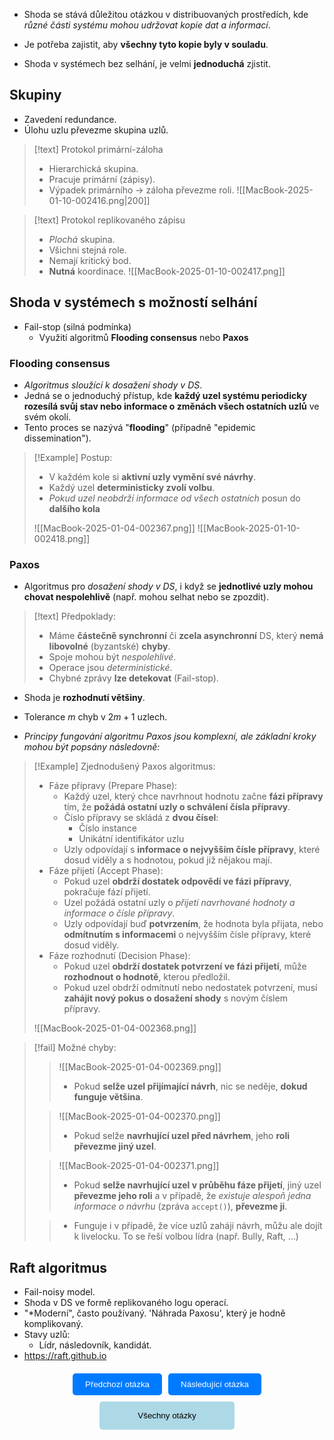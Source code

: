 - Shoda se stává důležitou otázkou v distribuovaných prostředích, kde *různé části systému mohou udržovat kopie dat a informací*.
- Je potřeba zajistit, aby **všechny tyto kopie byly v souladu**.

- Shoda v systémech bez selhání, je velmi **jednoduchá** zjistit.

## Skupiny
- Zavedení redundance.
- Úlohu uzlu převezme skupina uzlů.

>[!text] Protokol primární-záloha
>- Hierarchická skupina.
>- Pracuje primární (zápisy).
>- Výpadek primárního $\rightarrow$ záloha převezme roli.
>![[MacBook-2025-01-10-002416.png|200]]

>[!text] Protokol replikovaného zápisu
>- *Plochá* skupina.
>- Všichni stejná role.
>- Nemají kritický bod.
>- **Nutná** koordinace.
>![[MacBook-2025-01-10-002417.png]]
## Shoda v systémech s možností selhání
- Fail-stop (silná podmínka)
	- Využití algoritmů **Flooding consensus** nebo **Paxos**

### Flooding consensus
- *Algoritmus sloužící k dosažení shody v DS*.
- Jedná se o jednoduchý přístup, kde **každý uzel systému periodicky rozesílá svůj stav nebo informace o změnách všech ostatních uzlů** ve svém okolí.
- Tento proces se nazývá "**flooding**" (případně "epidemic dissemination").

>[!Example] Postup:
>- V každém kole si **aktivní uzly vymění své návrhy**.
>- Každý uzel **deterministicky zvolí volbu**.
>- *Pokud uzel neobdrží informace od všech ostatních* posun do **dalšího kola**
>
>![[MacBook-2025-01-04-002367.png]]
>![[MacBook-2025-01-10-002418.png]]

### Paxos
- Algoritmus pro *dosažení shody v DS*, i když se **jednotlivé uzly mohou chovat nespolehlivě** (např. mohou selhat nebo se zpozdit).

>[!text] Předpoklady:
>- Máme **částečně synchronní** či **zcela asynchronní** DS, který **nemá libovolné** (byzantské) **chyby**.
>- Spoje mohou být *nespolehlivé*.
>- Operace jsou *deterministické*.
>- Chybné zprávy **lze detekovat** (Fail-stop).

- Shoda je **rozhodnutí většiny**.
- Tolerance $m$ chyb v $2m+1$ uzlech.

- *Principy fungování algoritmu Paxos jsou komplexní, ale základní kroky mohou být popsány následovně:*

>[!Example] Zjednodušený Paxos algoritmus:
>- Fáze přípravy (Prepare Phase):
>	- Každý uzel, který chce navrhnout hodnotu začne **fázi přípravy** tím, že **požádá ostatní uzly o schválení čísla přípravy**.
>	- Číslo přípravy se skládá z **dvou čísel**:
>		- Číslo instance
>		- Unikátní identifikátor uzlu
>	- Uzly odpovídají s **informace o nejvyšším čísle přípravy**, které dosud viděly a s hodnotou, pokud již nějakou mají.
>- Fáze přijetí (Accept Phase):
>	- Pokud uzel **obdrží dostatek odpovědí ve fázi přípravy**, pokračuje fází přijetí.
>	- Uzel požádá ostatní uzly o *přijetí navrhované hodnoty a informace o čísle přípravy*.
>	- Uzly odpovídají buď **potvrzením**, že hodnota byla přijata, nebo **odmítnutím s informacemi** o nejvyšším čísle přípravy, které dosud viděly.
>- Fáze rozhodnutí (Decision Phase):
>	- Pokud uzel **obdrží dostatek potvrzení ve fázi přijetí**, může **rozhodnout o hodnotě**, kterou předložil.
>	- Pokud uzel obdrží odmítnutí nebo nedostatek potvrzení, musí **zahájit nový pokus o dosažení shody** s novým číslem přípravy.
>
>![[MacBook-2025-01-04-002368.png]]

>[!fail] Možné chyby:
>>![[MacBook-2025-01-04-002369.png]]
>>- Pokud **selže uzel přijímající návrh**, nic se neděje, **dokud funguje většina**.
>
>>![[MacBook-2025-01-04-002370.png]]
>>- Pokud selže **navrhující uzel před návrhem**, jeho **roli převezme jiný uzel**.
>
>>![[MacBook-2025-01-04-002371.png]]
>>- Pokud **selže navrhující uzel v průběhu fáze přijetí**, jiný uzel **převezme jeho roli** a v případě, že *existuje alespoň jedna informace o návrhu* (zpráva `accept()`), **převezme ji**.
>
>>- Funguje i v případě, že více uzlů zahájí návrh, můžu ale dojít k livelocku. To se řeší volbou lídra (např. Bully, Raft, ...)

## Raft algoritmus
- Fail-noisy model.
- Shoda v DS ve formě replikovaného logu operací.
- "*Moderní", často používaný. 'Náhrada Paxosu', který je hodně komplikovaný.
- Stavy uzlů:
	- Lídr, následovník, kandidát.
- https://raft.github.io


<div style="text-align: center; margin-top: 20px;">
    <!-- Horní tlačítka -->
    <div style="display: flex; justify-content: center; gap: 10px; margin-bottom: 10px;">
        <a href="obsidian://open?vault=SZZ-Otazky2024&file=Obor%20AINF-VS%2FPovinn%C4%9B%20voliteln%C3%A9%20p%C5%99edm%C4%9Bty%2FVolba%20l%C3%ADdra%20v%20DS" style="text-decoration: none;">
            <button style="padding: 10px 20px; background-color: #007BFF; color: white; border: none; border-radius: 5px; cursor: pointer;">
                Předchozí otázka
            </button>
        </a>
        <a href="obsidian://open?vault=SZZ-Otazky2024&file=Obor%20AINF-VS%2FPovinn%C4%9B%20voliteln%C3%A9%20p%C5%99edm%C4%9Bty%2FTolerance%20chyby%20v%20DS" style="text-decoration: none;">
            <button style="padding: 10px 20px; background-color: #007BFF; color: white; border: none; border-radius: 5px; cursor: pointer;">
                Následující otázka
            </button>
        </a>
    </div>
    <!-- Spodní tlačítko -->
    <a href="obsidian://open?vault=SZZ-Otazky2024&file=Obor%20AINF-VS%2F2.%20Povinn%C4%9B%20voliteln%C3%A9%20p%C5%99edm%C4%9Bty" style="text-decoration: none;">
        <button style="padding: 15px 30px; background-color: #ADD8E6; color: black; border: none; border-radius: 5px; cursor: pointer; width: 43%;">
            Všechny otázky
        </button>
    </a>
</div>